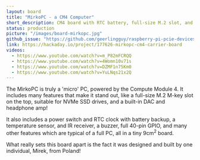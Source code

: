 ```yaml
---
layout: board
title: "MirkoPC - a CM4 Computer"
short_description: CM4 board with RTC battery, full-size M.2 slot, and audio outputs.
status: production
picture: "/images/board-mirkopc.jpg"
github_issue: "https://github.com/geerlingguy/raspberry-pi-pcie-devices/issues/101"
link: https://hackaday.io/project/177626-mirkopc-cm4-carrier-board
videos:
  - https://www.youtube.com/watch?v=m_P82mFCRQQ
  - https://www.youtube.com/watch?v=4Womn10v71s
  - https://www.youtube.com/watch?v=DZMF1n75Km0
  - https://www.youtube.com/watch?v=YuLNqs21x2Q
---
```

The MirkoPC is truly a 'micro' PC, powered by the Compute Module 4. It includes many features that make it stand out, like a full-size M.2 M-key slot on the top, suitable for NVMe SSD drives, and a built-in DAC and headphone amp!

It also includes a power switch and RTC clock with battery backup, a temperature sensor, and IR receiver, a buzzer, full 40-pin GPIO, and many other features which are typical of a full PC, all in a tiny 9cm<sup>2</sup> board.

What really sets this board apart is the fact it was designed and built by one individual, Mirek, from Poland!

